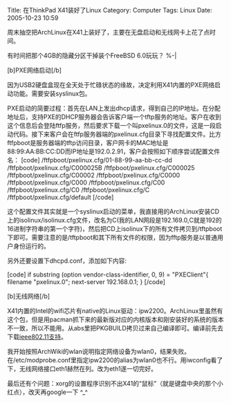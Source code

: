 Title: 在ThinkPad X41装好了Linux
Category: Computer
Tags: Linux
Date: 2005-10-23 10:59



周末抽空把ArchLinux在X41上装好了，主要在无盘启动和无线网卡上花了点时间。

有时间把那个4GB的隐藏分区干掉装个FreeBSD 6.0玩玩？ %-|

[b]PXE网络启动[/b]

因为USB2硬盘盒现在全天处于忙碌状态的缘故，决定利用X41内置的PXE网络启动功能。需要安装syslinux包。

PXE启动的简要过程：首先在LAN上发出dhcp请求，得到自己的IP地址。在分配地址后，支持PXE的DHCP服务器会告诉客户端一个tftp服务的地址。客户在收到这个信息后会登陆ftfp服务，然后要求下载一个叫pxelinux.0的文件，这是一段启动代码。接下来客户会在ftfp服务器端的pxelinux.cfg目录下寻找配置文件。比方ftfpboot是服务器端的tftp访问目录，客户网卡的MAC地址是88:99:AA:BB:CC:DD而IP地址是192.0.2.91，客户会按照如下顺序尝试配置文件名：
[code]
/ftfpboot/pxelinux.cfg/01-88-99-aa-bb-cc-dd
/ftfpboot/pxelinux.cfg/C000025B
/ftfpboot/pxelinux.cfg/C000025
/ftfpboot/pxelinux.cfg/C00002
/ftfpboot/pxelinux.cfg/C0000
/ftfpboot/pxelinux.cfg/C000
/ftfpboot/pxelinux.cfg/C00
/ftfpboot/pxelinux.cfg/C0
/ftfpboot/pxelinux.cfg/C
/ftfpboot/pxelinux.cfg/default
[/code]

这个配置文件其实就是一个syslinux启动的菜单，我直接用的ArchLinux安装CD上的isolinux/isolinux.cfg文件，改名为C(我的LAN网段是192.169.0,C就是192的16进制字符串的第一个字符)，然后把CD上isolinux下的所有文件拷贝到/tftpboot下即可。需要注意的是/tftpboot和其下所有文件的权限，因为fftp服务是以普通用户身份运行的。

另外还要设置下dhcpd.conf，添加如下内容:

[code]
if substring (option vendor-class-identifier, 0, 9) = "PXEClient"{
   filename "pxelinux.0";
   next-server 192.168.0.1;
}
[/code]

[b]无线网络[/b]

X41内置的Intel的wifi芯片有native的Linux驱动：ipw2200。ArchLinux里虽然有这个包，但是用pacman抓下来的最新版对应的内核版本和刚安装好的系统的版本不一致，所以不能用。从abs里把PKGBUILD拷贝过来自己编译即可。编译前先去下载[ieee802.11支持](http://ieee80211.sf.net)。

我开始按照ArchWiki的wlan说明指定网络设备为wlan0，结果失败。在/etc/modprobe.conf里指定ipw2200的alias为wlan0也不行。用iwconfig看了下，无线网络接口eth1赫然在列。改为eth1遂一切完好。

最后还有个问题：xorg的设置程序识别不出X41的“鼠标”（就是键盘中央的那个小红点），改天再google一下 ^_^